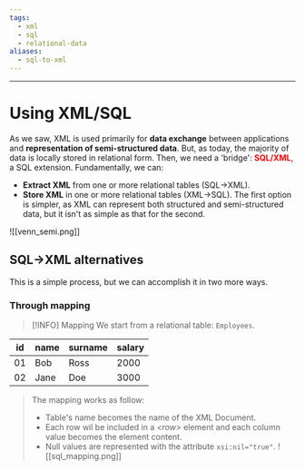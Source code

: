 ```yaml
---
tags:
  - xml
  - sql
  - relational-data
aliases:
  - sql-to-xml
---
```

---
# Using XML/SQL

As we saw, XML is used primarily for **data exchange** between applications and **representation of semi-structured data**. But, as today, the majority of data is locally stored in relational form. Then, we need a 'bridge': <b style="color:red">SQL/XML</b>, a SQL extension.
Fundamentally, we can:
- **Extract XML** from one or more relational tables (SQL->XML).
- **Store XML** in one or more relational tables (XML->SQL).
The first option is simpler, as XML can represent both structured and semi-structured data, but it isn't as simple as that for the second.

![[venn_semi.png]]

## SQL->XML alternatives

This is a simple process, but we can accomplish it in two more ways.
### Through mapping

> [!INFO] Mapping
> We start from a relational table: `Employees`.
> 
|id|name|surname|salary|
|---|---|---|---|
|01|Bob|Ross|2000|
|02|Jane|Doe|3000|
> 
> The mapping works as follow:
> - Table's name becomes the name of the XML Document.
> - Each row wil be included in a *\<row>* element and each column value becomes the element content.
> - Null values are represented with the attribute `xsi:nil="true"`.
> ![[sql_mapping.png]]
> 




